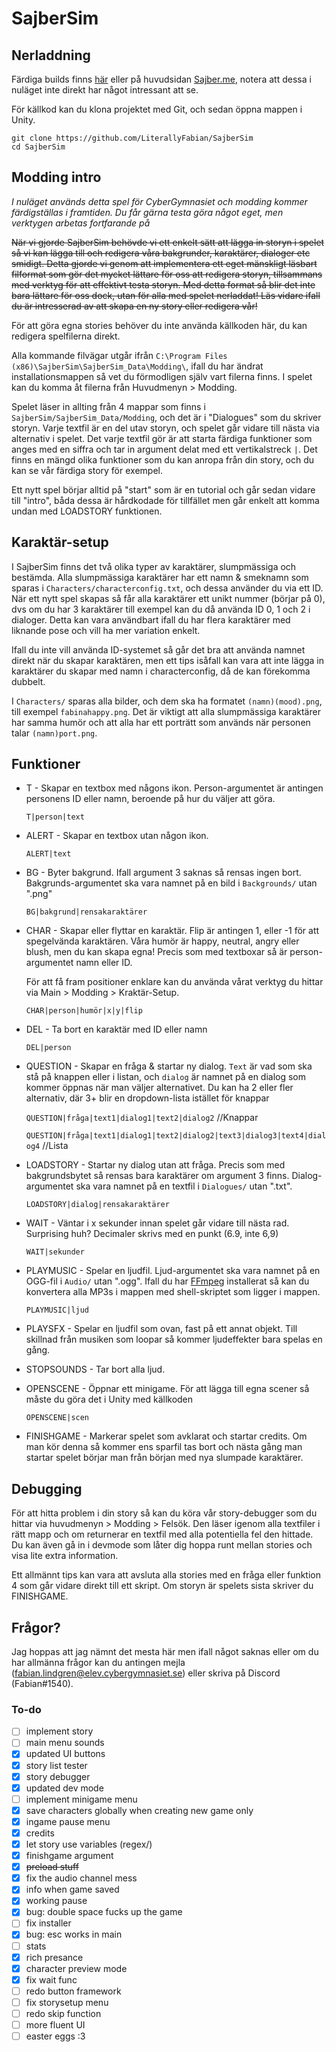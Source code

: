 # SajberSim



## Nerladdning

Färdiga builds finns [här](https://github.com/LiterallyFabian/SajberSim/releases) eller på huvudsidan [Sajber.me](http://sajber.me), notera att dessa i nuläget inte direkt har något intressant att se.

För källkod kan du klona projektet med Git, och sedan öppna mappen i Unity.

```
git clone https://github.com/LiterallyFabian/SajberSim
cd SajberSim
```





## Modding intro

*I nuläget används detta spel för CyberGymnasiet och modding kommer färdigställas i framtiden. Du får gärna testa göra något eget, men verktygen arbetas fortfarande på*

~~När vi gjorde SajberSim behövde vi ett enkelt sätt att lägga in storyn i spelet så vi kan lägga till och redigera våra bakgrunder, karaktärer, dialoger etc smidigt. Detta gjorde vi genom att implementera ett eget mänskligt läsbart filformat som gör det mycket lättare för oss att redigera storyn, tillsammans med verktyg för att effektivt testa storyn. Med detta format så blir det inte bara lättare för oss dock, utan för alla med spelet nerladdat! Läs vidare ifall du är intresserad av att skapa en ny story eller redigera vår!~~

För att göra egna stories behöver du inte använda källkoden här, du kan redigera spelfilerna direkt. 

Alla kommande filvägar utgår ifrån `C:\Program Files (x86)\SajberSim\SajberSim_Data\Modding\`, ifall du har ändrat installationsmappen så vet du förmodligen själv vart filerna finns. I spelet kan du komma åt filerna från Huvudmenyn > Modding.



Spelet läser in allting från 4 mappar som finns i `SajberSim/SajberSim_Data/Modding`, och det är i "Dialogues" som du skriver storyn. Varje textfil är en del utav storyn, och spelet går vidare till nästa via alternativ i spelet. Det varje textfil gör är att starta färdiga funktioner som anges med en siffra och tar in argument delat med ett vertikalstreck `|`. Det finns en mängd olika funktioner som du kan anropa från din story, och du kan se vår färdiga story för exempel. 

Ett nytt spel börjar alltid på "start" som är en tutorial och går sedan vidare till "intro", båda dessa är hårdkodade för tillfället men går enkelt att komma undan med LOADSTORY funktionen.



## Karaktär-setup

I SajberSim finns det två olika typer av karaktärer, slumpmässiga och bestämda. Alla slumpmässiga karaktärer har ett namn & smeknamn som sparas i `Characters/characterconfig.txt`, och dessa använder du via ett ID.  När ett nytt spel skapas så får alla karaktärer ett unikt nummer (börjar på 0), dvs om du har 3 karaktärer till exempel kan du då använda ID 0, 1 och 2 i dialoger. Detta kan vara användbart ifall du har flera karaktärer med liknande pose och vill ha mer variation enkelt.

Ifall du inte vill använda ID-systemet så går det bra att använda namnet direkt när du skapar karaktären, men ett tips isåfall kan vara att inte lägga in karaktärer du skapar med namn i characterconfig, då de kan förekomma dubbelt.

I `Characters/` sparas alla bilder, och dem ska ha formatet `(namn)(mood).png`, till exempel `fabinahappy.png`.  Det är viktigt att alla slumpmässiga karaktärer har samma humör och att alla har ett porträtt som används när personen talar `(namn)port.png`.



## Funktioner

- T - Skapar en textbox med någons ikon. Person-argumentet är antingen personens ID eller namn, beroende på hur du väljer att göra.

  `T|person|text`

  

- ALERT - Skapar en textbox utan någon ikon.

  `ALERT|text`

  

- BG - Byter bakgrund. Ifall argument 3 saknas så rensas ingen bort. Bakgrunds-argumentet ska vara namnet på en bild i `Backgrounds/` utan ".png"

  `BG|bakgrund|rensakaraktärer`

  

- CHAR - Skapar eller flyttar en karaktär. Flip är antingen 1, eller -1 för att spegelvända karaktären. Våra humör är happy, neutral, angry eller blush, men du kan skapa egna! Precis som med textboxar så är person-argumentet namn eller ID.

  För att få fram positioner enklare kan du använda vårat verktyg du hittar via Main > Modding > Kraktär-Setup.

  `CHAR|person|humör|x|y|flip`

  

- DEL - Ta bort en karaktär med ID eller namn

  `DEL|person`

  

- QUESTION - Skapar en fråga & startar ny dialog. `Text` är vad som ska stå på knappen eller i listan, och `dialog` är namnet på en dialog som kommer öppnas när man väljer alternativet. Du kan ha 2 eller fler alternativ, där 3+ blir en dropdown-lista istället för knappar 

  `QUESTION|fråga|text1|dialog1|text2|dialog2` //Knappar 

  `QUESTION|fråga|text1|dialog1|text2|dialog2|text3|dialog3|text4|dialog4` //Lista

  

- LOADSTORY - Startar ny dialog utan att fråga. Precis som med bakgrundsbytet så rensas bara karaktärer om argument 3 finns. Dialog-argumentet ska vara namnet på en textfil i `Dialogues/` utan ".txt".

  `LOADSTORY|dialog|rensakaraktärer`

  

- WAIT - Väntar i x sekunder innan spelet går vidare till nästa rad. Surprising huh? Decimaler skrivs med en punkt (6.9, inte 6,9)

  `WAIT|sekunder`

  

- PLAYMUSIC - Spelar en ljudfil. Ljud-argumentet ska vara namnet på en OGG-fil i `Audio/` utan ".ogg".  Ifall du har [FFmpeg](https://www.ffmpeg.org/) installerat så kan du konvertera alla MP3s i mappen med shell-skriptet som ligger i mappen. 

  `PLAYMUSIC|ljud`   



- PLAYSFX - Spelar en ljudfil som ovan, fast på ett annat objekt. Till skillnad från musiken som loopar så kommer ljudeffekter bara spelas en gång.



- STOPSOUNDS - Tar bort alla ljud.

  

- OPENSCENE - Öppnar ett minigame. För att lägga till egna scener så måste du göra det i Unity med källkoden

  `OPENSCENE|scen`
  
  
  
- FINISHGAME - Markerar spelet som avklarat och startar credits. Om man kör denna så kommer ens sparfil tas bort och nästa gång man startar spelet börjar man från början med nya slumpade karaktärer.



## Debugging

För att hitta problem i din story så kan du köra vår story-debugger som du hittar via huvudmenyn > Modding > Felsök. Den läser igenom alla textfiler i rätt mapp och om returnerar en textfil med alla potentiella fel den hittade. Du kan även gå in i devmode som låter dig hoppa runt mellan stories och visa lite extra information.

Ett allmännt tips kan vara att avsluta alla stories med en fråga eller funktion 4 som går vidare direkt till ett skript. Om storyn är spelets sista skriver du FINISHGAME.



## Frågor?

Jag hoppas att jag nämnt det mesta här men ifall något saknas eller om du har allmänna frågor kan du antingen mejla (fabian.lindgren@elev.cybergymnasiet.se) eller skriva på Discord (Fabian#1540). 



### To-do

- [ ] implement story
- [ ] main menu sounds
- [x] updated UI buttons
- [x] story list tester
- [x] story debugger
- [x] updated dev mode
- [ ] implement minigame menu
- [x] save characters globally when creating new game only
- [x] ingame pause menu
- [x] credits
- [x] let story use variables (regex/)
- [x] finishgame argument
- [x] ~~preload stuff~~
- [x] fix the audio channel mess
- [x] info when game saved
- [x] working pause
- [x] bug: double space fucks up the game
- [ ] fix installer
- [x] bug: esc works in main
- [ ] stats
- [x] rich presance
- [x] character preview mode
- [x] fix wait func
- [ ] redo button framework
- [ ] fix storysetup menu
- [ ] redo skip function
- [ ] more fluent UI
- [ ] easter eggs :3